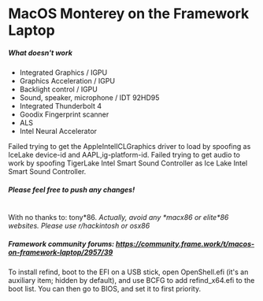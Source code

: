 # MacOS Monterey on the Framework Laptop

##### What doesn't work
- Integrated Graphics / IGPU
- Graphics Acceleration / IGPU
- Backlight control / IGPU
- Sound, speaker, microphone / IDT 92HD95
- Integrated Thunderbolt 4
- Goodix Fingerprint scanner
- ALS
- Intel Neural Accelerator

Failed trying to get the AppleIntelICLGraphics driver to load by spoofing as IceLake device-id and AAPL,ig-platform-id.
Failed trying to get audio to work by spoofing TigerLake Intel Smart Sound Controller as Ice Lake Intel Smart Sound Controller.

##### Please feel free to push any changes!
#
With no thanks to: tony\*86. 
*Actually, avoid any \*macx86 or elite\*86 websites. Please use r/hackintosh or osx86* 
##### Framework community forums: https://community.frame.work/t/macos-on-framework-laptop/2957/39

To install refind, boot to the EFI on a USB stick, open OpenShell.efi (it's an auxiliary item; hidden by default), and use BCFG to add refind_x64.efi to the boot list. 
You can then go to BIOS, and set it to first priority.
